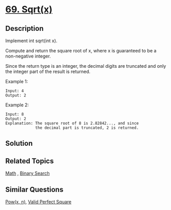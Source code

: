 # [69. Sqrt(x)](https://leetcode.com/problems/sqrtx)

## Description

Implement int sqrt(int x).

Compute and return the square root of x, where x is guaranteed to be a non-negative integer.

Since the return type is an integer, the decimal digits are truncated and only the integer part of the result is returned.

Example 1:

```
Input: 4
Output: 2
```

Example 2:

```
Input: 8
Output: 2
Explanation: The square root of 8 is 2.82842..., and since 
             the decimal part is truncated, 2 is returned.
```

## Solution



## Related Topics

[Math](https://leetcode.com/tag/math/) , [Binary Search](https://leetcode.com/tag/binary-search/) 

## Similar Questions

[Pow(x, n)](https://leetcode.com/problems/powx-n/), [Valid Perfect Square](https://leetcode.com/problems/valid-perfect-square/)
